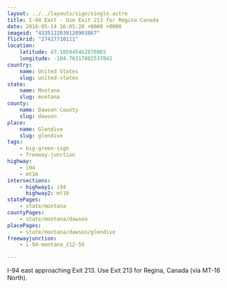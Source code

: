 ```yaml
---
layout: ../../layouts/sign/single.astro
title: I-94 East - Use Exit 213 for Regina Canada
date: 2016-05-14 16:05:28 +0000 +0000
imageid: "4335122038120903867"
flickrid: "27427710111"
location:
    latitude: 47.105945462876065
    longitude: -104.76317882537842
country:
    name: United States
    slug: united-states
state:
    name: Montana
    slug: montana
county:
    name: Dawson County
    slug: dawson
place:
    name: Glendive
    slug: glendive
tags:
    - big-green-sign
    - freeway-junction
highway:
    - i94
    - mt16
intersections:
    - highway1: i94
      highway2: mt16
statePages:
    - state/montana
countyPages:
    - state/montana/dawson
placePages:
    - state/montana/dawson/glendive
freewayjunction:
    - i-94-montana_212-59

---
```

I-94 east approaching Exit 213.  Use Exit 213 for Regina, Canada (via MT-16 North).